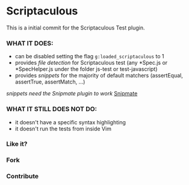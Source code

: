 # Scriptaculous

This is a initial commit for the Scriptaculous Test plugin.

### WHAT IT DOES:
* can be disabled setting the flag `g:loaded_scriptaculous` to 1
* provides *file detection* for Scriptaculous test (any *Spec.js or *SpecHelper.js under the folder js-test or test-javascript)
* provides *snippets* for the majority of default matchers (assertEqual, assertTrue, assertMatch, ...)

 *snippets need the Snipmate plugin to work* [Snipmate](https://github.com/garbas/vim-snipmate "Snipmate")

### WHAT IT STILL DOES NOT DO:
* it doesn't have a specific syntax highlighting
* it doesn't run the tests from inside Vim

### Like it?
### Fork
### Contribute

